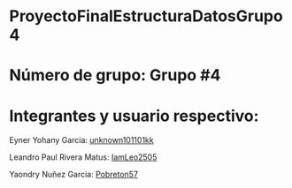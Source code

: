 # ProyectoFinalEstructuraDatosGrupo4
# Número de grupo: Grupo #4

# Integrantes y usuario respectivo:

Eyner Yohany Garcia: [unknown101101kk](https://github.com/unknown101101k)

Leandro Paul Rivera Matus: [IamLeo2505](https://github.com/IamLeo2505)

Yaondry Nuñez Garcia: [Pobreton57](https://github.com/Pobreton57)
